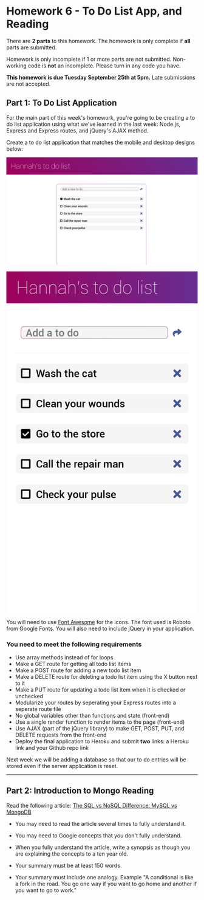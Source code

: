 # Homework 6 - To Do List App, and Reading

There are **2 parts** to this homework. The homework is only complete if **all** parts are submitted.

Homework is only incomplete if 1 or more parts are not submitted. Non-working code is **not** an incomplete. Please turn in any code you have. 

**This homework is due Tuesday September 25th at 5pm.** Late submissions are not accepted.

## Part 1: To Do List Application

For the main part of this week's homework, you're going to be creating a to do list application using what we've learned in the last week: Node.js, Express and Express routes, and jQuery's AJAX method.

Create a to do list application that matches the mobile and desktop designs below:

![Desktop](images/desktop.png)

![Mobile](images/mobile.png)

You will need to use [Font Awesome](https://fontawesome.com/) for the icons. The font used is Roboto from Google Fonts. You will also need to include jQuery in your application.

### You need to meet the following requirements

- Use array methods instead of for loops
- Make a GET route for getting all todo list items
- Make a POST route for adding a new todo list item
- Make a DELETE route for deleting a todo list item using the X button next to it
- Make a PUT route for updating a todo list item when it is checked or unchecked
- Modularize your routes by seperating your Express routes into a seperate route file
- No global variables other than functions and state (front-end)
- Use a single render function to render items to the page (front-end)
- Use AJAX (part of the jQuery library) to make GET, POST, PUT, and DELETE requests from the front-end
- Deploy the final application to Heroku and submit **two** links: a Heroku link and your Github repo link

Next week we will be adding a database so that our to do entries will be stored even if the server application is reset.

---

## Part 2: Introduction to Mongo Reading

Read the following article: [The SQL vs NoSQL Difference: MySQL vs MongoDB](https://medium.com/xplenty-blog/the-sql-vs-nosql-difference-mysql-vs-mongodb-32c9980e67b2)

* You may need to read the article several times to fully understand it. 

* You may need to Google concepts that you don't fully understand. 

* When you fully understand the article, write a synopsis as though you are explaining the concepts to a ten year old. 

* Your summary must be at least 150 words.

* Your summary must include one analogy. Example "A conditional is like a fork in the road. You go one way if you want to go home and another if you want to go to work."